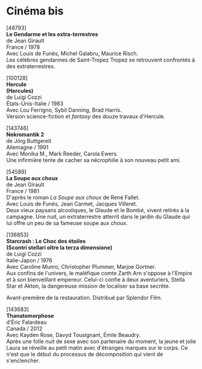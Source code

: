 # Cinéma bis

[48793]  
**Le Gendarme et les extra-terrestres**  
de Jean Girault  
France / 1978  
Avec Louis de Funès, Michel Galabru, Maurice Risch.  
Les célèbres gendarmes de Saint-Tropez Tropez se retrouvent confrontés à des extraterrestres.

[100128]  
**Hercule**  
**(Hercules)**  
de Luigi Cozzi  
États-Unis-Italie / 1983  
Avec Lou Ferrigno, Sybil Danning, Brad Harris.  
Version science-fiction et _fantasy_ des douze travaux d'Hercule.

[143746]  
**Nekromantik 2**  
de Jörg Buttgereit  
Allemagne / 1991  
Avec Monika M., Mark Reeder, Carola Ewers.  
Une infirmière tente de cacher sa nécrophilie à son nouveau petit ami.

[54589]  
**La Soupe aux choux**  
de Jean Girault  
France / 1981  
D'après le roman _La Soupe aux choux_ de René Fallet.  
Avec Louis de Funès, Jean Carmet, Jacques Villeret.  
Deux vieux paysans alcooliques, le Glaude et le Bombé, vivent retirés à la campagne. Une nuit, un extraterrestre atterrit dans le jardin du Glaude qui lui offre un peu de sa fameuse soupe aux choux.

[136853]  
**Starcrash : Le Choc des étoiles**  
**(Scontri stellari oltre la terza dimensione)**  
de Luigi Cozzi  
Italie-Japon / 1976  
Avec Caroline Munro, Christopher Plummer, Marjoe Gortner.  
Aux confins de l'univers, le maléfique comte Zarth Arn s'oppose à l'Empire et à son bienveillant empereur. Celui-ci confie à deux aventuriers, Stella Star et Akton, la dangereuse mission de localiser sa base secrète.

Avant-première de la restauration. Distribué par Splendor Film.

[143683]  
**Thanatomorphose**  
d'Éric Falardeau  
Canada / 2012  
Avec Kayden Rose, Davyd Tousignant, Émile Beaudry.  
Après une folle nuit de sexe avec son partenaire du moment, la jeune et jolie Laura se réveille au petit matin avec d'étranges marques sur le corps. Ce n'est que le début du processus de décomposition qui vient de s'enclencher.

